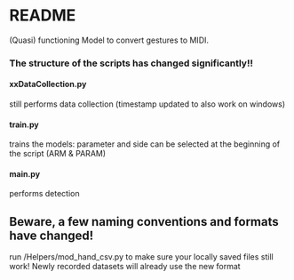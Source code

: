# README
(Quasi) functioning Model to convert gestures to MIDI.


### The structure of the scripts has changed significantly!!

#### xxDataCollection.py
still performs data collection (timestamp updated to also work on windows)

#### train.py
trains the models: parameter and side can be selected at the beginning of the script (ARM & PARAM)

#### main.py
performs detection

## Beware, a few naming conventions and formats have changed!
run /Helpers/mod_hand_csv.py to make sure your locally saved files still work! Newly recorded datasets will already use the new format
